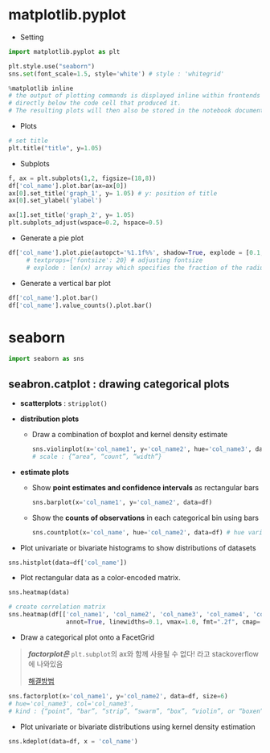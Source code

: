 # matplotlib.pyplot 
- Setting
```Python
import matplotlib.pyplot as plt

plt.style.use("seaborn")
sns.set(font_scale=1.5, style='white') # style : 'whitegrid'

%matplotlib inline 
# the output of plotting commands is displayed inline within frontends like the Jupyter notebook, 
# directly below the code cell that produced it. 
# The resulting plots will then also be stored in the notebook document.
```

- Plots
```Python
# set title
plt.title("title", y=1.05)
```

- Subplots
```Python
f, ax = plt.subplots(1,2, figsize=(18,8))
df['col_name'].plot.bar(ax=ax[0]) 
ax[0].set_title('graph_1', y= 1.05) # y: position of title
ax[0].set_ylabel('ylabel')

ax[1].set_title('graph_2', y= 1.05)
plt.subplots_adjust(wspace=0.2, hspace=0.5)
```

- Generate a pie plot
```Python
df['col_name'].plot.pie(autopct='%1.1f%%', shadow=True, explode = [0.1, 0.1, 0.1, 0.1] )  
     # textprops={'fontsize': 20} # adjusting fontsize
     # explode : len(x) array which specifies the fraction of the radius with which to offset each wedge 
```
- Generate a vertical bar plot
```Python
df['col_name'].plot.bar()
df['col_name'].value_counts().plot.bar()
```

# seaborn
```Python
import seaborn as sns
```
## seabron.catplot : drawing categorical plots
- **scatterplots** : `stripplot()`
- **distribution plots** 
     - Draw a combination of boxplot and kernel density estimate
          ```Python
          sns.violinplot(x='col_name1', y='col_name2', hue='col_name3', data=df, scale='count', split=True) 
          # scale : {“area”, “count”, “width”}
          ```
- **estimate plots**
     - Show **point estimates and confidence intervals** as rectangular bars
          ```Python
          sns.barplot(x='col_name1', y='col_name2', data=df)
          ```
     - Show the **counts of observations** in each categorical bin using bars
          ```Python
          sns.countplot(x='col_name', hue='col_name2', data=df) # hue variables will determine how the data are plotted.
          ```

- Plot univariate or bivariate histograms to show distributions of datasets
```Python
sns.histplot(data=df['col_name']) 
```

- Plot rectangular data as a color-encoded matrix.
```Python
sns.heatmap(data)

# create correlation matrix
sns.heatmap(df[['col_name1', 'col_name2', 'col_name3', 'col_name4', 'col_name5']].corr(), 
                annot=True, linewidths=0.1, vmax=1.0, fmt=".2f", cmap='coolwarm', annot_kws={'size':16})
```


- Draw a categorical plot onto a FacetGrid
> **_factorplot은_** `plt.subplot`의 ax와 함께 사용될 수 없다! 라고 stackoverflow에 나와있음
> 
> [해결방법](https://stackoverflow.com/questions/54959764/seaborn-factorplot-generates-extra-empty-plots-below-actual-plot)

```Python
sns.factorplot(x='col_name1', y='col_name2', data=df, size=6) 
# hue='col_name3', col='col_name3', 
# kind : {“point”, “bar”, “strip”, “swarm”, “box”, “violin”, or “boxen”}, default="strip"
```

- Plot univariate or bivariate distributions using kernel density estimation
```Python
sns.kdeplot(data=df, x = 'col_name')
```


